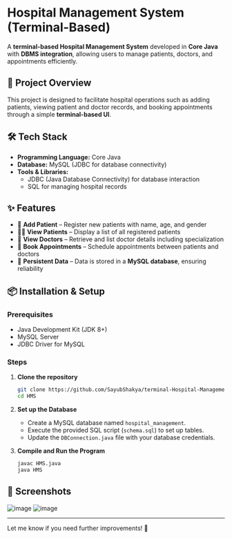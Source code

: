 # Hospital Management System (Terminal-Based)

A **terminal-based Hospital Management System** developed in **Core Java** with **DBMS integration**, allowing users to manage patients, doctors, and appointments efficiently.

## 🚀 Project Overview
This project is designed to facilitate hospital operations such as adding patients, viewing patient and doctor records, and booking appointments through a simple **terminal-based UI**.

## 🛠️ Tech Stack
- **Programming Language:** Core Java
- **Database:** MySQL (JDBC for database connectivity)
- **Tools & Libraries:**
  - JDBC (Java Database Connectivity) for database interaction
  - SQL for managing hospital records

## ✨ Features
- 🏥 **Add Patient** – Register new patients with name, age, and gender
- 👩‍⚕️ **View Patients** – Display a list of all registered patients
- 🏥 **View Doctors** – Retrieve and list doctor details including specialization
- 📅 **Book Appointments** – Schedule appointments between patients and doctors
- 🔄 **Persistent Data** – Data is stored in a **MySQL database**, ensuring reliability

## 📦 Installation & Setup
### Prerequisites
- Java Development Kit (JDK 8+)
- MySQL Server
- JDBC Driver for MySQL

### Steps
1. **Clone the repository**
   ```sh
   git clone https://github.com/SayubShakya/terminal-Hospital-Management-System.git
   cd HMS
   ```
2. **Set up the Database**
   - Create a MySQL database named `hospital_management`.
   - Execute the provided SQL script (`schema.sql`) to set up tables.
   - Update the `DBConnection.java` file with your database credentials.

3. **Compile and Run the Program**
   ```sh
   javac HMS.java
   java HMS
   ```

## 📸 Screenshots
![image](https://github.com/user-attachments/assets/2a102319-9711-4dd8-8167-2d135da271be)
![image](https://github.com/user-attachments/assets/f118ee38-dd09-46b8-b027-f4be3fb6b914)






---
Let me know if you need further improvements! 🚀
